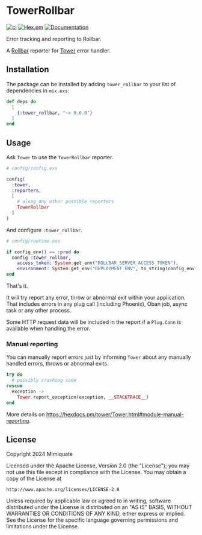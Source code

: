 # TowerRollbar

[![ci](https://github.com/mimiquate/tower_rollbar/actions/workflows/ci.yml/badge.svg?branch=main)](https://github.com/mimiquate/tower_rollbar/actions?query=branch%3Amain)
[![Hex.pm](https://img.shields.io/hexpm/v/tower_rollbar.svg)](https://hex.pm/packages/tower_rollbar)
[![Documentation](https://img.shields.io/badge/Documentation-purple.svg)](https://hexdocs.pm/tower_rollbar)

Error tracking and reporting to Rollbar.

A [Rollbar](https://rollbar.com) reporter for [Tower](https://github.com/mimiquate/tower) error handler.

## Installation

The package can be installed by adding `tower_rollbar` to your list of dependencies in `mix.exs`:

```elixir
def deps do
  [
    {:tower_rollbar, "~> 0.6.0"}
  ]
end
```

## Usage

Ask `Tower` to use the `TowerRollbar` reporter.

```elixir
# config/config.exs

config(
  :tower,
  :reporters,
  [
    # along any other possible reporters
    TowerRollbar
  ]
)
```

And configure `:tower_rollbar`.

```elixir
# config/runtime.exs

if config_env() == :prod do
  config :tower_rollbar,
    access_token: System.get_env("ROLLBAR_SERVER_ACCESS_TOKEN"),
    environment: System.get_env("DEPLOYMENT_ENV", to_string(config_env()))
end
```

That's it.

It will try report any error, throw or abnormal exit within your application. That includes errors in
any plug call (including Phoenix), Oban job, async task or any other process.

Some HTTP request data will be included in the report if a `Plug.Conn` is available when handling the error.

### Manual reporting

You can manually report errors just by informing `Tower` about any manually handled errors, throws or abnormal exits.


```elixir
try do
  # possibly crashing code
rescue
  exception ->
    Tower.report_exception(exception, __STACKTRACE__)
end
```

More details on https://hexdocs.pm/tower/Tower.html#module-manual-reporting.

## License

Copyright 2024 Mimiquate

Licensed under the Apache License, Version 2.0 (the "License");
you may not use this file except in compliance with the License.
You may obtain a copy of the License at

    http://www.apache.org/licenses/LICENSE-2.0

Unless required by applicable law or agreed to in writing, software
distributed under the License is distributed on an "AS IS" BASIS,
WITHOUT WARRANTIES OR CONDITIONS OF ANY KIND, either express or implied.
See the License for the specific language governing permissions and
limitations under the License.
